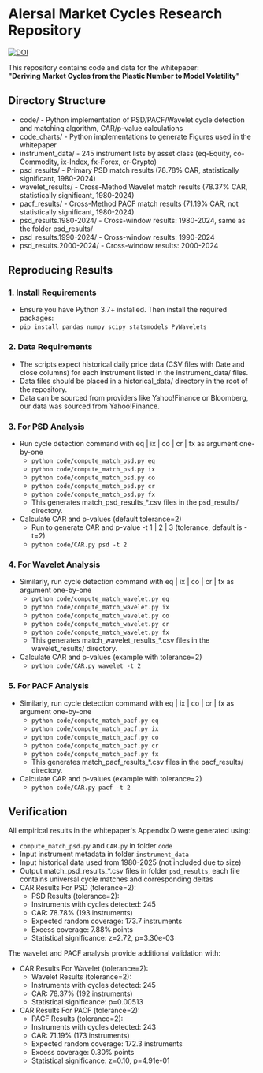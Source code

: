 # Alersal Market Cycles Research Repository
[![DOI](https://zenodo.org/badge/DOI/10.5281/zenodo.16730905.svg)](https://doi.org/10.5281/zenodo.16730905)

This repository contains code and data for the whitepaper:  
**"Deriving Market Cycles from the Plastic Number to Model Volatility"**

## Directory Structure
- code/                   - Python implementation of PSD/PACF/Wavelet cycle detection and matching algorithm, CAR/p-value calculations
- code_charts/            - Python implementations to generate Figures used in the whitepaper
- instrument_data/        - 245 instrument lists by asset class (eq-Equity, co-Commodity, ix-Index, fx-Forex, cr-Crypto)
- psd_results/            - Primary PSD match results (78.78% CAR, statistically significant, 1980-2024)
- wavelet_results/        - Cross-Method Wavelet match results (78.37% CAR, statistically significant, 1980-2024)
- pacf_results/           - Cross-Method PACF match results (71.19% CAR, not statistically significant, 1980-2024)
- psd_results.1980-2024/  - Cross-window results: 1980-2024, same as the folder psd_results/
- psd_results.1990-2024/  - Cross-window results: 1990-2024
- psd_results.2000-2024/  - Cross-window results: 2000-2024

## Reproducing Results
### 1. Install Requirements
   - Ensure you have Python 3.7+ installed. Then install the required packages:
   - `pip install pandas numpy scipy statsmodels PyWavelets`
     
### 2. Data Requirements
   - The scripts expect historical daily price data (CSV files with Date and close columns) for each instrument listed in the instrument_data/ files.
   - Data files should be placed in a historical_data/ directory in the root of the repository.
   - Data can be sourced from providers like Yahoo!Finance or Bloomberg, our data was sourced from Yahoo!Finance.

### 3. For PSD Analysis
- Run cycle detection command with eq | ix | co | cr | fx as argument one-by-one
   - `python code/compute_match_psd.py eq`
   - `python code/compute_match_psd.py ix`
   - `python code/compute_match_psd.py co`
   - `python code/compute_match_psd.py cr`
   - `python code/compute_match_psd.py fx`
   - This generates match_psd_results_*.csv files in the psd_results/ directory.
- Calculate CAR and p-values (default tolerance=2)
   - Run to generate CAR and p-value -t 1 | 2 | 3 (tolerance, default is -t=2)
   - `python code/CAR.py psd -t 2`
     
### 4. For Wavelet Analysis
- Similarly, run cycle detection command with eq | ix | co | cr | fx as argument one-by-one
   - `python code/compute_match_wavelet.py eq`
   - `python code/compute_match_wavelet.py ix`
   - `python code/compute_match_wavelet.py co`
   - `python code/compute_match_wavelet.py cr`
   - `python code/compute_match_wavelet.py fx`
   - This generates match_wavelet_results_*.csv files in the wavelet_results/ directory.
- Calculate CAR and p-values (example with tolerance=2)
   - `python code/CAR.py wavelet -t 2`
     
### 5. For PACF Analysis
- Similarly, run cycle detection command with eq | ix | co | cr | fx as argument one-by-one
   - `python code/compute_match_pacf.py eq`
   - `python code/compute_match_pacf.py ix`
   - `python code/compute_match_pacf.py co`
   - `python code/compute_match_pacf.py cr`
   - `python code/compute_match_pacf.py fx`
   - This generates match_pacf_results_*.csv files in the pacf_results/ directory.
- Calculate CAR and p-values (example with tolerance=2)
   - `python code/CAR.py pacf -t 2`

## Verification
All empirical results in the whitepaper's Appendix D were generated using:
- `compute_match_psd.py` and `CAR.py` in folder `code`
- Input instrument metadata in folder `instrument_data`
- Input historical data used from 1980-2025 (not included due to size)
- Output match_psd_results_*.csv files in folder `psd_results`, each file contains universal cycle matches and corresponding deltas 
- CAR Results For PSD (tolerance=2):
   - PSD Results (tolerance=2):
   - Instruments with cycles detected: 245
   - CAR: 78.78% (193 instruments)
   - Expected random coverage: 173.7 instruments
   - Excess coverage: 7.88% points
   - Statistical significance: z=2.72, p=3.30e-03

The wavelet and PACF analysis provide additional validation with:
- CAR Results For Wavelet (tolerance=2):
   - Wavelet Results (tolerance=2):
   - Instruments with cycles detected: 245
   - CAR: 78.37% (192 instruments)
   - Statistical significance: p=0.00513
- CAR Results For PACF (tolerance=2):
   - PACF Results (tolerance=2):
   - Instruments with cycles detected: 243
   - CAR: 71.19% (173 instruments)
   - Expected random coverage: 172.3 instruments
   - Excess coverage: 0.30% points
   - Statistical significance: z=0.10, p=4.91e-01
